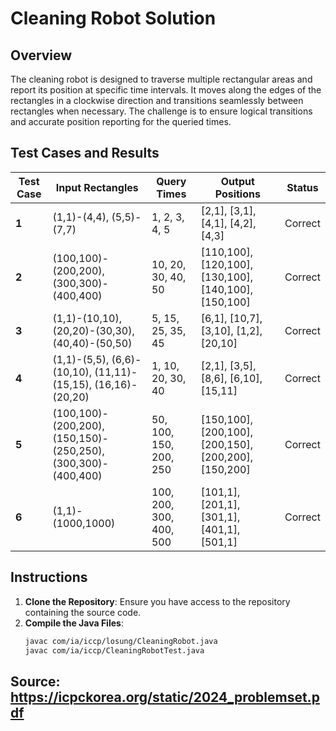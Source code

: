 # Cleaning Robot Solution

## Overview
The cleaning robot is designed to traverse multiple rectangular areas and report its position at specific time intervals. It moves along the edges of the rectangles in a clockwise direction and transitions seamlessly between rectangles when necessary. The challenge is to ensure logical transitions and accurate position reporting for the queried times.

## Test Cases and Results

| Test Case | Input Rectangles                                              | Query Times             | Output Positions                                      | Status  |
| --------- | ------------------------------------------------------------- | ----------------------- | ----------------------------------------------------- | ------- |
| **1**     | (1,1)-(4,4), (5,5)-(7,7)                                      | 1, 2, 3, 4, 5           | [2,1], [3,1], [4,1], [4,2], [4,3]                     | Correct |
| **2**     | (100,100)-(200,200), (300,300)-(400,400)                      | 10, 20, 30, 40, 50      | [110,100], [120,100], [130,100], [140,100], [150,100] | Correct |
| **3**     | (1,1)-(10,10), (20,20)-(30,30), (40,40)-(50,50)               | 5, 15, 25, 35, 45       | [6,1], [10,7], [3,10], [1,2], [20,10]                 | Correct |
| **4**     | (1,1)-(5,5), (6,6)-(10,10), (11,11)-(15,15), (16,16)-(20,20)  | 1, 10, 20, 30, 40       | [2,1], [3,5], [8,6], [6,10], [15,11]                  | Correct |
| **5**     | (100,100)-(200,200), (150,150)-(250,250), (300,300)-(400,400) | 50, 100, 150, 200, 250  | [150,100], [200,100], [200,150], [200,200], [150,200] | Correct |
| **6**     | (1,1)-(1000,1000)                                             | 100, 200, 300, 400, 500 | [101,1], [201,1], [301,1], [401,1], [501,1]           | Correct |

## Instructions

1. **Clone the Repository**: Ensure you have access to the repository containing the source code.
2. **Compile the Java Files**:
   ```bash
   javac com/ia/iccp/losung/CleaningRobot.java
   javac com/ia/iccp/CleaningRobotTest.java
## Source: https://icpckorea.org/static/2024_problemset.pdf
